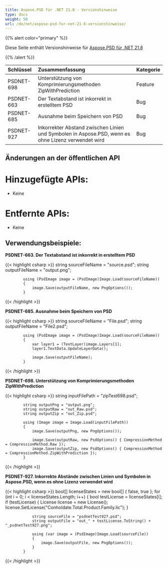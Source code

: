 ```yaml
---
title: Aspose.PSD für .NET 21.8 - Versionshinweise
type: docs
weight: 50
url: /de/net/aspose-psd-fur-net-21-8-versionshinweise/
---
```


{{% alert color="primary" %}} 

Diese Seite enthält Versionshinweise für [Aspose.PSD für .NET 21.8](https://www.nuget.org/packages/Aspose.PSD/)

{{% /alert %}} 

|**Schlüssel**|**Zusammenfassung**|**Kategorie**|
| :- | :- | :- |
|PSDNET-698|Unterstützung von Komprimierungsmethoden ZipWithPrediction|Feature|
|PSDNET-663|Der Textabstand ist inkorrekt in erstelltem PSD|Bug|
|PSDNET-685|Ausnahme beim Speichern von PSD|Bug|
|PSDNET-927|Inkorrekter Abstand zwischen Linien und Symbolen in Aspose.PSD, wenn es ohne Lizenz verwendet wird|Bug|

## **Änderungen an der öffentlichen API**
# **Hinzugefügte APIs:**
- Keine

# **Entfernte APIs:**
- Keine

## **Verwendungsbeispiele:**

**PSDNET-663. Der Textabstand ist inkorrekt in erstelltem PSD**

{{< highlight csharp >}}
            string sourceFileName = "source.psd";
            string outputFileName = "output.png";

            using (PsdImage image = (PsdImage)Image.Load(sourceFileName))
            {
                image.Save(outputFileName, new PngOptions());
            }
{{< /highlight >}}

**PSDNET-685. Ausnahme beim Speichern von PSD**

{{< highlight csharp >}}
            string sourceFileName = "File.psd";
            string outputFileName = "File2.psd";

            using (PsdImage image = (PsdImage)Image.Load(sourceFileName))
            {
                var layer1 = (TextLayer)image.Layers[1];
                layer1.TextData.UpdateLayerData();

                image.Save(outputFileName);
            }
{{< /highlight >}}

**PSDNET-698. Unterstützung von Komprimierungsmethoden ZipWithPrediction**

{{< highlight csharp >}}
            string inputFilePath = "zipTest698.psd";

            string outputPng = "output.png";
            string outputRaw = "out_Raw.psd";
            string outputZip = "out_Zip.psd";

            using (Image image = Image.Load(inputFilePath))
            {
                image.Save(outputPng, new PngOptions());

                image.Save(outputRaw, new PsdOptions() { CompressionMethod = CompressionMethod.Raw });
                image.Save(outputZip, new PsdOptions() { CompressionMethod = CompressionMethod.ZipWithPrediction });
            }
{{< /highlight >}}

**PSDNET-927. Inkorrekte Abstände zwischen Linien und Symbolen in Aspose.PSD, wenn es ohne Lizenz verwendet wird**

{{< highlight csharp >}}
            bool[] licenseStates = new bool[] { false, true };
            for (int i = 0; i < licenseStates.Length; i++)
            {
                bool testLicense = licenseStates[i];
                if (testLicense)
                {
                    License license = new License();
                    license.SetLicense("Conholdate.Total.Product.Family.lic");
                }

                string sourceFile = "psdnetTest927.psd";
                string outputFile = "out_" + testLicense.ToString() + "_psdnetTest927.png";

                using (var image = (PsdImage)Image.Load(sourceFile))
                {
                    image.Save(outputFile, new PngOptions());
                }
            }
{{< /highlight >}}
